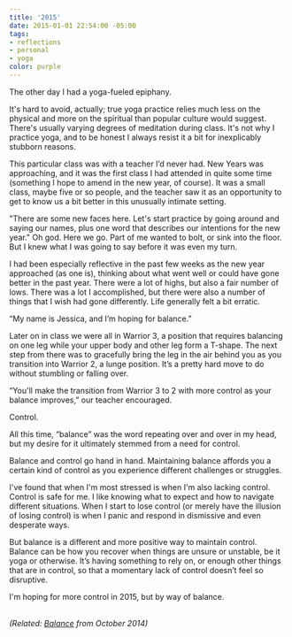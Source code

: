 ```yaml
---
title: '2015'
date: 2015-01-01 22:54:00 -05:00
tags:
- reflections
- personal
- yoga
color: purple
---
```


The other day I had a yoga-fueled epiphany.

It's hard to avoid, actually; true yoga practice relies much less on the physical and more on the spiritual than popular culture would suggest. There's usually varying degrees of meditation during class. It's not why I practice yoga, and to be honest I always resist it a bit for inexplicably stubborn reasons.

This particular class was with a teacher I’d never had. New Years was approaching, and it was the first class I had attended in quite some time (something I hope to amend in the new year, of course). It was a small class, maybe five or so people, and the teacher saw it as an opportunity to get to know us a bit better in this unusually intimate setting.

"There are some new faces here. Let's start practice by going around and saying our names, plus one word that describes our intentions for the new year." Oh god. Here we go. Part of me wanted to bolt, or sink into the floor. But I knew what I was going to say before it was even my turn.


I had been especially reflective in the past few weeks as the new year approached (as one is), thinking about what went well or could have gone better in the past year. There were a lot of highs, but also a fair number of lows. There was a lot I accomplished, but there were also a number of things that I wish had gone differently. Life generally felt a bit erratic.

“My name is Jessica, and I’m hoping for balance.”

Later on in class we were all in Warrior 3, a position that requires balancing on one leg while your upper body and other leg form a T-shape. The next step from there was to gracefully bring the leg in the air behind you as you transition into Warrior 2, a lunge position. It’s a pretty hard move to do without stumbling or falling over.

“You'll make the transition from Warrior 3 to 2 with more control as your balance improves,” our teacher encouraged.

Control.

All this time, “balance” was the word repeating over and over in my head, but my desire for it ultimately stemmed from a need for control.

Balance and control go hand in hand. Maintaining balance affords you a certain kind of control as you experience different challenges or struggles. 

I've found that when I'm most stressed is when I'm also lacking control. Control is safe for me. I like knowing what to expect and how to navigate different situations. When I start to lose control (or merely have the illusion of losing control) is when I panic and respond in dismissive and even desperate ways.

But balance is a different and more positive way to maintain control. Balance can be how you recover when things are unsure or unstable, be it yoga or otherwise. It’s having something to rely on, or enough other things that are in control, so that a momentary lack of control doesn’t feel so disruptive.

I'm hoping for more control in 2015, but by way of balance. 
<br>
<br>

*(Related: [Balance](http://jessicaharllee.com/notes/balance/) from October 2014)*
